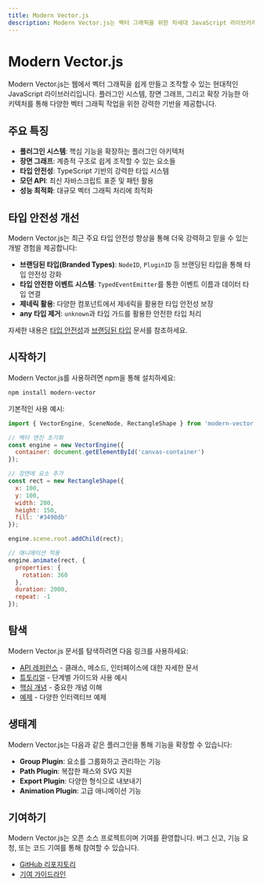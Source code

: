 ```yaml
---
title: Modern Vector.js
description: Modern Vector.js는 벡터 그래픽을 위한 차세대 JavaScript 라이브러리입니다.
---
```


# Modern Vector.js

Modern Vector.js는 웹에서 벡터 그래픽을 쉽게 만들고 조작할 수 있는 현대적인 JavaScript 라이브러리입니다. 플러그인 시스템, 장면 그래프, 그리고 확장 가능한 아키텍처를 통해 다양한 벡터 그래픽 작업을 위한 강력한 기반을 제공합니다.

## 주요 특징

- **플러그인 시스템**: 핵심 기능을 확장하는 플러그인 아키텍처
- **장면 그래프**: 계층적 구조로 쉽게 조작할 수 있는 요소들
- **타입 안전성**: TypeScript 기반의 강력한 타입 시스템
- **모던 API**: 최신 자바스크립트 표준 및 패턴 활용
- **성능 최적화**: 대규모 벡터 그래픽 처리에 최적화

## 타입 안전성 개선

Modern Vector.js는 최근 주요 타입 안전성 향상을 통해 더욱 강력하고 믿을 수 있는 개발 경험을 제공합니다:

- **브랜딩된 타입(Branded Types)**: `NodeID`, `PluginID` 등 브랜딩된 타입을 통해 타입 안전성 강화
- **타입 안전한 이벤트 시스템**: `TypedEventEmitter`를 통한 이벤트 이름과 데이터 타입 연결
- **제네릭 활용**: 다양한 컴포넌트에서 제네릭을 활용한 타입 안전성 보장
- **any 타입 제거**: `unknown`과 타입 가드를 활용한 안전한 타입 처리

자세한 내용은 [타입 안전성](/docs/core-concepts/type-safety)과 [브랜딩된 타입](/docs/core-concepts/branded-types) 문서를 참조하세요.

## 시작하기

Modern Vector.js를 사용하려면 npm을 통해 설치하세요:

```bash
npm install modern-vector
```

기본적인 사용 예시:

```javascript
import { VectorEngine, SceneNode, RectangleShape } from 'modern-vector';

// 벡터 엔진 초기화
const engine = new VectorEngine({
  container: document.getElementById('canvas-container')
});

// 장면에 요소 추가
const rect = new RectangleShape({
  x: 100,
  y: 100,
  width: 200,
  height: 150,
  fill: '#3498db'
});

engine.scene.root.addChild(rect);

// 애니메이션 적용
engine.animate(rect, {
  properties: {
    rotation: 360
  },
  duration: 2000,
  repeat: -1
});
```

## 탐색

Modern Vector.js 문서를 탐색하려면 다음 링크를 사용하세요:

- [API 레퍼런스](/docs/api-reference) - 클래스, 메소드, 인터페이스에 대한 자세한 문서
- [튜토리얼](/docs/tutorials) - 단계별 가이드와 사용 예시
- [핵심 개념](/docs/core-concepts) - 중요한 개념 이해
- [예제](/docs/examples) - 다양한 인터랙티브 예제

## 생태계

Modern Vector.js는 다음과 같은 플러그인을 통해 기능을 확장할 수 있습니다:

- **Group Plugin**: 요소를 그룹화하고 관리하는 기능
- **Path Plugin**: 복잡한 패스와 SVG 지원
- **Export Plugin**: 다양한 형식으로 내보내기
- **Animation Plugin**: 고급 애니메이션 기능

## 기여하기

Modern Vector.js는 오픈 소스 프로젝트이며 기여를 환영합니다. 버그 신고, 기능 요청, 또는 코드 기여를 통해 참여할 수 있습니다.

- [GitHub 리포지토리](https://github.com/example/modern-vector)
- [기여 가이드라인](/docs/contributing) 